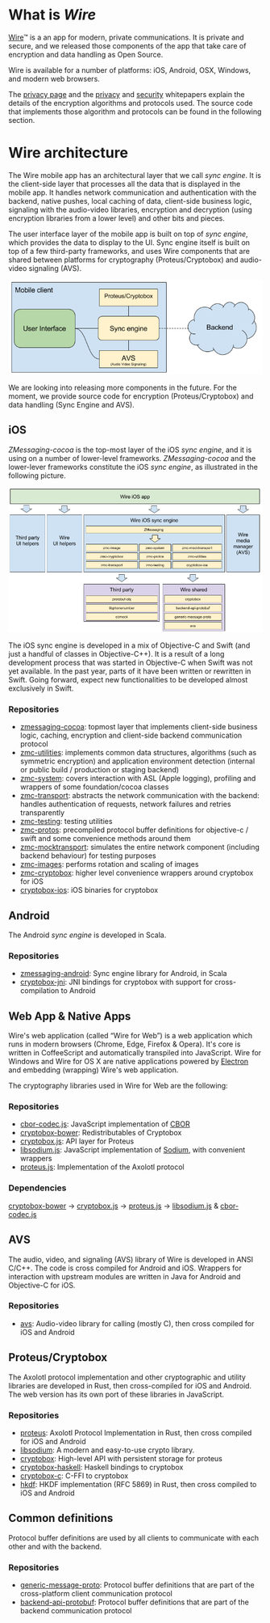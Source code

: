 # What is *Wire*

[Wire](https://wire.com)™ is a an app for modern, private communications. It is private and secure, and we released those components of the app that take care of encryption and data handling as Open Source.

Wire is available for a number of platforms: iOS, Android, OSX, Windows, and modern web browsers.

The [privacy page](https://wire.com/privacy/) and the [privacy](https://wire.com/resource/Wire%20Privacy%20Whitepaper/download/) and [security](https://wire.com/resource/Wire%20Security%20Whitepaper/download/) whitepapers explain the details of the encryption algorithms and protocols used. 
The source code that implements those algorithm and protocols can be found in the following section.

# Wire architecture

The Wire mobile app has an architectural layer that we call *sync engine*. It is the client-side layer that processes all the data that is displayed in the mobile app. It handles network communication and authentication with the backend, native pushes, local caching of data, client-side business logic, signaling with the audio-video libraries, encryption and decryption (using encryption libraries from a lower level) and other bits and pieces.

The user interface layer of the mobile app is built on top of *sync engine*, which provides the data to display to the UI.
Sync engine itself is built on top of a few third-party frameworks, and uses Wire components that are shared between platforms for cryptography (Proteus/Cryptobox) and audio-video signaling (AVS).

![Mobile app architecture](/assets/mobile-architecture.png?raw=true "Mobile app architecture")

We are looking into releasing more components in the future. For the moment, we provide source code for encryption (Proteus/Cryptobox) and data handling (Sync Engine and AVS).

## iOS

*ZMessaging-cocoa* is the top-most layer of the iOS *sync engine*, and it is using on a number of lower-level frameworks. *ZMessaging-cocoa* and the lower-lever frameworks constitute the iOS *sync engine*, as illustrated in the following picture. 

![iOS architecture](/assets/ios-architecture.png?raw=true "iOS architecture")

The iOS sync engine is developed in a mix of Objective-C and Swift (and just a handful of classes in Objective-C++). It is a result of a long development process that was started in Objective-C when Swift was not yet available. In the past year, parts of it have been written or rewritten in Swift. Going forward, expect new functionalities to be developed almost exclusively in Swift.

### Repositories

- [zmessaging-cocoa](https://github.com/wireapp/zmessaging-cocoa): topmost layer that implements client-side business logic, caching, encryption and client-side backend communication protocol
- [zmc-utilities](https://github.com/wireapp/zmc-utilities): implements common data structures, algorithms (such as symmetric encryption) and application environment detection (internal or public build / production or staging backend)
- [zmc-system](https://github.com/wireapp/zmc-system): covers interaction with ASL (Apple logging), profiling and wrappers of some foundation/cocoa classes
- [zmc-transport](https://github.com/wireapp/zmc-transport): abstracts the network communication with the backend: handles authentication of requests, network failures and retries transparently
- [zmc-testing](https://github.com/wireapp/zmc-testing): testing utilities
- [zmc-protos](https://github.com/wireapp/zmc-protos): precompiled protocol buffer definitions for objective-c / swift and some convenience methods around them
- [zmc-mocktransport](https://github.com/wireapp/zmc-mocktransport): simulates the entire network component (including backend behaviour) for testing purposes
- [zmc-images](https://github.com/wireapp/zmc-images): performs rotation and scaling of images
- [zmc-cryptobox](https://github.com/wireapp/zmc-cryptobox): higher level convenience wrappers around cryptobox for iOS
- [cryptobox-ios](https://github.com/wireapp/cryptobox-ios): iOS binaries for cryptobox

## Android

The Android *sync engine* is developed in Scala.

### Repositories

- [zmessaging-android](zmessaging-android): Sync engine library for Android, in Scala
- [cryptobox-jni](https://github.com/wireapp/cryptobox-jni): JNI bindings for cryptobox with support for cross-compilation to Android
 

## Web App & Native Apps

Wire's web application (called “Wire for Web”) is a web application which runs in modern browsers (Chrome, Edge, Firefox & Opera). It's core is written in CoffeeScript and automatically transpiled into JavaScript. Wire for Windows and Wire for OS X are native applications powered by [Electron](http://electron.atom.io/) and embedding (wrapping) Wire's web application.

The cryptography libraries used in Wire for Web are the following:

### Repositories

- [cbor-codec.js](cbor-codec.js): JavaScript implementation of [CBOR](http://cbor.io/) 
- [cryptobox-bower](cryptobox-bower): Redistributables of Cryptobox
- [cryptobox.js](cryptobox.js): API layer for Proteus
- [libsodium.js](libsodium.js): JavaScript implementation of [Sodium](https://download.libsodium.org/doc/), with convenient wrappers 
- [proteus.js](proteus.js): Implementation of the Axolotl protocol

### Dependencies

[cryptobox-bower](cryptobox-bower) → [cryptobox.js](cryptobox.js) → [proteus.js](proteus.js) → [libsodium.js](libsodium.js) & [cbor-codec.js](cbor-codec.js)

## AVS

The audio, video, and signaling (AVS) library of Wire is developed in ANSI C/C++. The code is cross compiled for Android and iOS. Wrappers for interaction with upstream modules are written in Java for Android and Objective-C for iOS.

### Repositories

- [avs](https://github.com/wireapp/avs): Audio-video library for calling (mostly C), then cross compiled for iOS and Android

## Proteus/Cryptobox

The Axolotl protocol implementation and other cryptographic and utility libraries are developed in Rust, then cross-compiled for iOS and Android. The web version has its own port of these libraries in JavaScript.

### Repositories

- [proteus](https://github.com/wireapp/proteus): Axolotl Protocol Implementation in Rust, then cross compiled for iOS and Android
- [libsodium](libsodium): A modern and easy-to-use crypto library. 
- [cryptobox](cryptobox): High-level API with persistent storage for proteus
- [cryptobox-haskell](cryptobox-haskell): Haskell bindings to cryptobox
- [cryptobox-c](cryptobox-c): C-FFI to cryptobox 
- [hkdf](https://github.com/wireapp/hkdf): HKDF implementation (RFC 5869) in Rust, then cross compiled to iOS and Android

## Common definitions

Protocol buffer definitions are used by all clients to communicate with each other and with the backend.

### Repositories

- [generic-message-proto](https://github.com/wireapp/generic-message-proto): Protocol buffer definitions that are part of the cross-platform client communication protocol
- [backend-api-protobuf](https://github.com/wireapp/backend-api-protobuf): Protocol buffer definitions that are part of the backend communication protocol 

